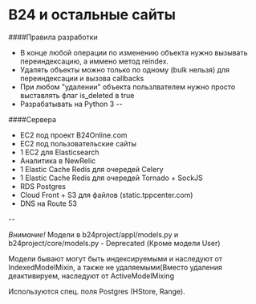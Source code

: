 B24 и остальные сайты
===

####Правила разработки
 + В конце любой операции по изменению объекта нужно вызывать переиндексацию, а иммено метод reindex.
 + Удалять объекты можно только по одному (bulk нельзя) для переиндексации и вызова callbacks
 + При любом "удалении" объекта пользлвателем нужно просто выставлять флаг is_deleted в true
 + Разрабатывать на Python 3
--

####Сервера

 + EC2 под проект B24Online.com
 + EC2 под пользовательские сайты
 + 1 EC2 для Elasticsearch
 + Аналитика в NewRelic
 + 1 Elastic Cache Redis для очередей Celery
 + 1 Elastic Cache Redis для очередей Tornado + SockJS
 + RDS Postgres
 + Cloud Front + S3 для файлов (static.tppcenter.com)
 + DNS на Route 53

--

*Внимание!* Модели в b24project/appl/models.py и b24project/core/models.py - Deprecated (Кроме модели User)

Модели бывают могут быть индексируемыми и наследуют от IndexedModelMixin,
а также не удаляемыми(Вместо удаления деактивируем, наследуют от ActiveModelMixing

Используются спец. поля Postgres (HStore, Range).